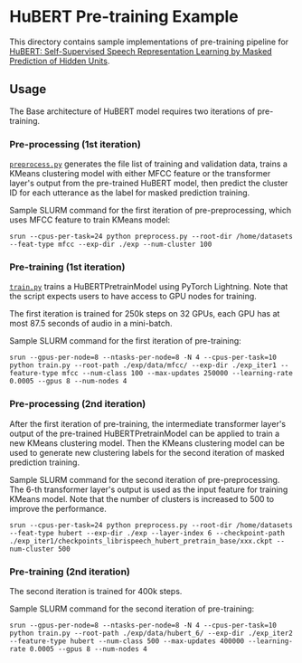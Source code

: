 # HuBERT Pre-training Example

This directory contains sample implementations of pre-training pipeline for [HuBERT: Self-Supervised Speech Representation Learning by Masked Prediction of Hidden Units](https://arxiv.org/abs/2106.07447).

## Usage

The Base architecture of HuBERT model requires two iterations of pre-training.
### Pre-processing (1st iteration)
[`preprocess.py`](./preprocess.py) generates the file list of training and validation data, trains a KMeans clustering model with either MFCC feature or the transformer layer's output from the pre-trained HuBERT model, then predict the cluster ID for each utterance as the label for masked prediction training.

Sample SLURM command for the first iteration of pre-preprocessing, which uses MFCC feature to train KMeans model:
```
srun --cpus-per-task=24 python preprocess.py --root-dir /home/datasets --feat-type mfcc --exp-dir ./exp --num-cluster 100
```

### Pre-training (1st iteration)

[`train.py`](./train.py) trains a HuBERTPretrainModel using PyTorch Lightning. Note that the script expects users to have access to GPU nodes for training.

The first iteration is trained for 250k steps on 32 GPUs, each GPU has at most 87.5 seconds of audio in a mini-batch.

Sample SLURM command for the first iteration of pre-training:
```
srun --gpus-per-node=8 --ntasks-per-node=8 -N 4 --cpus-per-task=10 python train.py --root-path ./exp/data/mfcc/ --exp-dir ./exp_iter1 --feature-type mfcc --num-class 100 --max-updates 250000 --learning-rate 0.0005 --gpus 8 --num-nodes 4
```

### Pre-processing (2nd iteration)
After the first iteration of pre-training, the intermediate transformer layer's output of the pre-trained HuBERTPretrainModel can be applied to train a new KMeans clustering model. Then the KMeans clustering model can be used to generate new clustering labels for the second iteration of masked prediction training.

Sample SLURM command for the second iteration of pre-preprocessing. The 6-th transformer layer's output is used as the input feature for training KMeans model. Note that the number of clusters is increased to 500 to improve the performance.
```
srun --cpus-per-task=24 python preprocess.py --root-dir /home/datasets --feat-type hubert --exp-dir ./exp --layer-index 6 --checkpoint-path ./exp_iter1/checkpoints_librispeech_hubert_pretrain_base/xxx.ckpt --num-cluster 500
```

### Pre-training (2nd iteration)
The second iteration is trained for 400k steps.

Sample SLURM command for the second iteration of pre-training:
```
srun --gpus-per-node=8 --ntasks-per-node=8 -N 4 --cpus-per-task=10 python train.py --root-path ./exp/data/hubert_6/ --exp-dir ./exp_iter2 --feature-type hubert --num-class 500 --max-updates 400000 --learning-rate 0.0005 --gpus 8 --num-nodes 4
```
